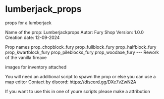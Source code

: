 # lumberjack_props
props for a lumberjack 

Name of the prop: Lumberjackprops
Autor: Fury Shop
Version: 1.0.0
Creation date: 12-09-2024

Prop names
prop_chopblock_fury
prop_fullblock_fury
prop_halfblock_fury
prop_kwartblock_fury
prop_pileblocks_fury
prop_woodaxe_fury     --- Rework of the vanilla fireaxe

images for inventory attached

You will need an additional script to spawn the prop or else you can use a map editor 
Contact by discord: https://discord.gg/DXe7vZwN2A


If you want to use this in one of youre scripts please make a attribution
